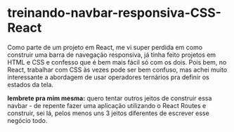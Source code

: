 # treinando-navbar-responsiva-CSS-React

Como parte de um projeto em React, me vi super perdida em como construir uma barra de navegação responsiva, já tinha feito projetos em HTML e CSS e confesso que é bem mais fácil só com os dois. 
Pois bem, no React, trabalhar com CSS às vezes pode ser bem confuso, mas achei muito interessante a abordagem de usar operadores ternários pra definir os estados da tela. 

__lembrete pra mim mesma:__ quero tentar outros jeitos de construir essa navbar - de repente fazer uma aplicação utilizando o React Routes e construir, sei lá, pelos menos uns 3 jeitos diferentes de escrever esse negócio todo.
